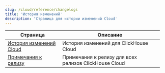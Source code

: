 ```yaml
---
slug: /cloud/reference/changelogs
title: 'История изменений'
description: 'Страница для истории изменений Cloud'
---
```


| Страница                                                     | Описание                                       |
|-------------------------------------------------------------|-------------------------------------------------|
| [История изменений Cloud](/whats-new/cloud)          | История изменений для ClickHouse Cloud         |
| [Примечания к релизу](/cloud/reference/changelogs/release-notes) | Примечания к релизу для всех релизов ClickHouse Cloud |
